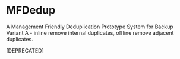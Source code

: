 # MFDedup
A Management Friendly Deduplication Prototype System for Backup   
Variant A - inline remove internal duplicates, offline remove adjacent duplicates. 

[DEPRECATED]
